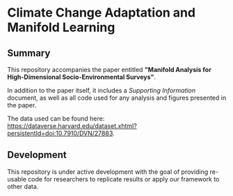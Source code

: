 # Climate Change Adaptation and Manifold Learning

## Summary

This repository accompanies the paper entitled **"Manifold Analysis for High-Dimensional Socio-Environmental Surveys"**.

In addition to the paper itself, it includes a *Supporting Information* document, as well as all code used for any analysis and figures presented in the paper.

The data used can be found here: https://dataverse.harvard.edu/dataset.xhtml?persistentId=doi:10.7910/DVN/27883.

## Development

This repository is under active development with the goal of providing re-usable code for researchers to replicate results or apply our framework to other data.
